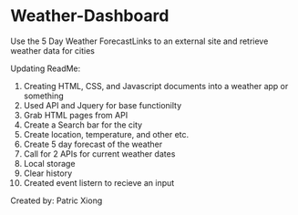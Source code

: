 # Weather-Dashboard
Use the 5 Day Weather ForecastLinks to an external site and retrieve weather data for cities

Updating ReadMe:

1. Creating HTML, CSS, and Javascript documents into a weather app or something
2. Used API and Jquery for base functionilty
3. Grab HTML pages from API
4. Create a Search bar for the city
5. Create location, temperature, and other etc.
6. Create 5 day forecast of the weather
7. Call for 2 APIs for current weather dates
8. Local storage 
9. Clear history
10. Created event listern to recieve an input

Created by: Patric Xiong